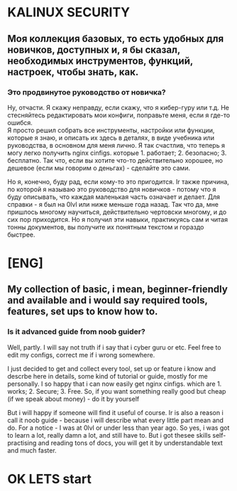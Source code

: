 # KALINUX SECURITY
  
  ## Моя коллекция базовых, то есть удобных для новичков, доступных и, я бы сказал, необходимых инструментов, функций, настроек, чтобы знать, как.

  ### Это продвинутое руководство от новичка?

  Ну, отчасти. Я скажу неправду, если скажу, что я кибер-гуру или т.д.
    Не стесняйтесь редактировать мои конфиги, поправьте меня, если я где-то ошибся.  
  Я просто решил собрать все инструменты, настройки или функции, которые я знаю, и описать их здесь в деталях, в виде учебника или руководства, в основном для меня лично. Я так счастлив, что теперь я могу легко получить nginx cinfigs. которые 1. работает; 2. безопасно; 3. бесплатно.
   Так что, если вы хотите что-то действительно хорошее, но дешевое (если мы говорим о деньгах) - сделайте это сами.

   Но я, конечно, буду рад, если кому-то это пригодится. Ir также причина, по которой я называю это руководство для новичков - потому что я буду описывать, что каждая маленькая часть означает и делает. Для справки - я был на 0lvl или ниже меньше года назад. Так что да, мне пришлось многому научиться, действительно чертовски многому, и до сих пор приходится. Но я получил эти навыки, практикуясь сам и читая тонны документов, вы получите их понятным текстом и гораздо быстрее.
 
# [ENG]
 
 ## My collection of basic, i mean, beginner-friendly and available and i would say required tools, features, set ups to know how to.

  ### Is it advanced guide from noob guider?

  Well, partly. I will say not truth if i say that i cyber guru or etc.
    Feel free to edit my configs, correct me if i wrong somewhere.  
                
  I just decided to get and collect every tool, set up or feature i know and descrbe here in details, some kind of tutorial or guide, mostly for me personally. I so happy that i can now easily get nginx cinfigs. which are 1. works; 2. Secure; 3. Free.
   So, if you  want something really good but cheap (if we speak about money) - do it by yourself

   But i will happy if someone will find it useful of course. Ir is also a reason i call it noob guide - because i will describe what every little part mean and do. For a notice - I was at 0lvl or under less than year ago. So yes, i was got to learn a lot, really damn a lot, and still have to. But i got thesee skills self-practising and reading tons of docs, you will get it by understandable text and much faster.

# OK LETS start



